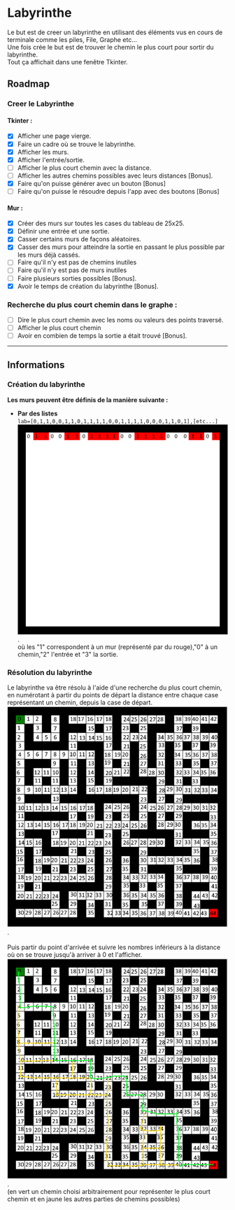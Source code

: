 # Labyrinthe

Le but est de creer un labyrinthe en utilisant des éléments vus en cours de terminale comme les piles, File, Graphe etc... \
Une fois crée le but est de trouver le chemin le plus court pour sortir du labyrinthe. \
Tout ça affichait dans une fenêtre Tkinter.

## Roadmap

### Creer le Labyrinthe

#### Tkinter :
- [x] Afficher une page vierge.
- [x] Faire un cadre où se trouve le labyrinthe.
- [x] Afficher les murs.
- [x] Afficher l'entrée/sortie.
- [ ] Afficher le plus court chemin avec la distance.
- [ ] Afficher les autres chemins possibles avec leurs distances [Bonus].
- [x] Faire qu'on puisse générer avec un bouton [Bonus]
- [ ] Faire qu'on puisse le résoudre depuis l'app avec des boutons [Bonus]
#### Mur :
- [x] Créer des murs sur toutes les cases du tableau de 25x25.
- [x] Définir une entrée et une sortie.
- [x] Casser certains murs de façons aléatoires.
- [x] Casser des murs pour atteindre la sortie en passant le plus possible par les murs déjà cassés.
- [ ] Faire qu'il n'y est pas de chemins inutiles
- [ ] Faire qu'il n'y est pas de murs inutiles
- [ ] Faire plusieurs sorties possibles [Bonus].
- [x] Avoir le temps de création du labyrinthe [Bonus].
### Recherche du plus court chemin dans le graphe :
- [ ] Dire le plus court chemin avec les noms ou valeurs des points traversé.
- [ ] Afficher le plus court chemin
- [ ] Avoir en combien de temps la sortie a était trouvé [Bonus].
---
## Informations
### Création du labyrinthe
**Les murs peuvent être définis de la manière suivante :**

- **Par des listes** \
`lab=[0,1,1,0,0,1,1,0,1,1,1,1,0,0,1,1,1,1,0,0,0,1,1,0,1],[etc...]` \
![Image Labyrinthe liste](/img/exemple_lab_liste.png "Labyrinthe avec liste"). \
où les "1" correspondent à un mur (représenté par du rouge),"0" à un chemin,"2" l'entrée et "3" la sortie.

### Résolution du labyrinthe
Le labyrinthe va être résolu à l'aide d'une recherche du plus court chemin, en numérotant à partir du points de départ la distance entre chaque case représentant un chemin, depuis la case de départ.  \
![Image Labyrinthe liste distances](/img/exemple_lab_distances.png "Labyrinthe liste distances"). \
  \
Puis partir du point d'arrivée et suivre les nombres inférieurs à la distance où on se trouve jusqu'à arriver à 0 et l'afficher.  \
![Image Labyrinthe liste distances chemin](/img/exemple_lab_distances_chemin.png "Labyrinthe liste distances chemin"). \
(en vert un chemin choisi arbitrairement pour représenter le plus court chemin et en jaune les autres parties de chemins possibles)
